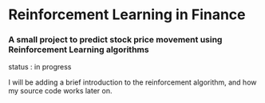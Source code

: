 # Reinforcement Learning in Finance
### A small project to predict stock price movement using Reinforcement Learning algorithms

status : in progress

I will be adding a brief introduction to the reinforcement algorithm, and how my source code works later on.